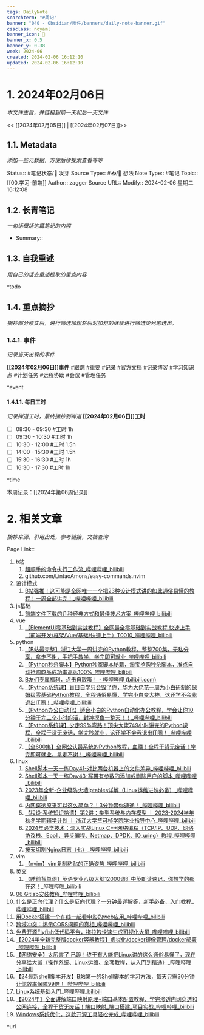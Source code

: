 ```yaml
---
tags: DailyNote
searchterm: "#周记"
banner: "040 - Obsidian/附件/banners/daily-note-banner.gif"
cssclass: noyaml
banner_icon: 💌
banner_x: 0.5
banner_y: 0.38
week: 2024-06
created: 2024-02-06 16:12:10
updated: 2024-02-06 16:12:10
---
```


# 1. 2024年02月06日

_本文件主旨，并链接到前一天和后一天文件_

<< [[2024年02月05日]] | [[2024年02月07日]]>>

## 1.1. Metadata

_添加一些元数据，方便后续搜索查看等等_

Status:: #笔记状态/🌱 发芽
Source Type:: #📥/💭 想法 
Note Type:: #笔记
Topic:: [[00.学习-前端]]
Author:: zagger
Source URL::
Modify:: 2024-02-06 星期二 16:12:08

## 1.2. 长青笔记

_一句话概括这篇笔记的内容_

- Summary::

## 1.3. 自我重述

_用自己的话去重述提取的重点内容_

^todo

## 1.4. 重点摘抄

_摘抄部分原文后，进行筛选加粗然后对加粗的继续进行筛选荧光笔选出。_

### 1.4.1. 事件

_记录当天出现的事件_

**[[2024年02月06日]]事件** 
#跟踪 #重要 #记录 #官方文档 #记录博客 #学习知识点 #计划任务 #远程协助 #会议 #管理任务

^event

#### 1.4.1.1. 每日工时

_记录禅道工时，最终摘抄到禅道_
**[[2024年02月06日]]工时**
- [ ] 08:30 - 09:30 #工时  1h
- [ ] 09:30 - 10:30 #工时  1h
- [ ] 10:30 - 12:00 #工时  1.5h
- [ ] 14:00 - 15:30 #工时  1.5h
- [ ] 15:30 - 16:30 #工时  1h
- [ ] 16:30 - 17:30 #工时  1h

^time

本周记录：[[2024年第06周记录]]

# 2. 相关文章

_摘抄来源，引用出处，参考链接，文档查询_

Page Link::
1. b站
	1. [超顺手的命令执行工作流_哔哩哔哩_bilibili](https://www.bilibili.com/video/BV1LB421z7xD/?spm_id_from=333.1007.tianma.6-1-17.click&vd_source=af94dc11f0a1751ebb3c2090844ad9f6)
	2. github.com/LintaoAmons/easy-commands.nvim
2. 设计模式
	1. [B站强推！这可能是全网唯一一个把23种设计模式讲的如此通俗易懂的教程！一周全部讲完！_哔哩哔哩_bilibili](https://www.bilibili.com/video/BV1G94y1T7va/?spm_id_from=333.1007.tianma.7-1-20.click&vd_source=af94dc11f0a1751ebb3c2090844ad9f6)
3. js基础
	1. [前端文件下载的几种经典方式和最佳技术方案_哔哩哔哩_bilibili](https://www.bilibili.com/video/BV1uu4y1b7Ci/?spm_id_from=333.1007.tianma.52-2-156.click&vd_source=af94dc11f0a1751ebb3c2090844ad9f6)
4. vue
	1. [【ElementUI零基础到实战教程】全网最全零基础到实战教程 快速上手（前端开发/框架/Vue/基础/快速上手）T0010_哔哩哔哩_bilibili](https://www.bilibili.com/video/BV1f84y197yG/?spm_id_from=333.1007.tianma.54-2-162.click&vd_source=af94dc11f0a1751ebb3c2090844ad9f6)
5. python
	1. [【B站最完整】浙江大学一周讲完的Python教程，整整700集，无私分享，拿走不谢，手把手教学，学完即可就业_哔哩哔哩_bilibili](https://www.bilibili.com/video/BV17e411v7oN/?spm_id_from=333.1007.tianma.5-1-14.click&vd_source=af94dc11f0a1751ebb3c2090844ad9f6)
	2. [【Python秒杀脚本】Python独家脚本秘籍，淘宝抢购秒杀脚本，准点自动抢购商品成功率高达100%_哔哩哔哩_bilibili](https://www.bilibili.com/video/BV1FQ4y1n7UT/?spm_id_from=333.1007.tianma.102-2-306.click&vd_source=af94dc11f0a1751ebb3c2090844ad9f6)
	3. [B友们专属福利，点击自取哦！ - 哔哩哔哩 (bilibili.com)](https://www.bilibili.com/read/cv26756863/)
	4. [【Python系统课】盲目自学只会毁了你，华为大佬花一周为小白研制的保姆级零基础Python教程，全程通俗易懂，学完小白变大神，这还学不会我退出IT圈！_哔哩哔哩_bilibili](https://www.bilibili.com/video/BV1cU421o7g5/?spm_id_from=333.1007.tianma.13-1-38.click&vd_source=af94dc11f0a1751ebb3c2090844ad9f6)
	5. [【Python办公自动化】适合小白的Python自动化办公教程，学会让你10分钟干完三个小时的活，封神摸鱼一整天！！_哔哩哔哩_bilibili](https://www.bilibili.com/video/BV1Uc411x7Bb/?spm_id_from=333.1007.tianma.12-2-36.click&vd_source=af94dc11f0a1751ebb3c2090844ad9f6)
	6. [【Python系统课】少走99%弯路！顶尖大佬749小时讲完的Python课程，全程干货无废话，学完秒就业，这还学不会我退出IT圈！_哔哩哔哩_bilibili](https://www.bilibili.com/video/BV1at421H7GM/?spm_id_from=333.1007.tianma.1-1-1.click&vd_source=af94dc11f0a1751ebb3c2090844ad9f6)
	7. [【全600集】全网公认最系统的Python教程，血赚！全程干货无废话！学完即可就业，拿走不谢！_哔哩哔哩_bilibili](https://www.bilibili.com/video/BV13e411v7qr/?spm_id_from=333.1007.tianma.4-1-11.click&vd_source=af94dc11f0a1751ebb3c2090844ad9f6)
6. linux
	1. [Shell脚本一天一练Day41-对比两台机器上的文件差异_哔哩哔哩_bilibili](https://www.bilibili.com/video/BV1Ee411X7bD/?spm_id_from=333.1007.tianma.64-2-192.click&vd_source=af94dc11f0a1751ebb3c2090844ad9f6)
	2. [Shell脚本一天一练Day43-写带有参数的添加或删除用户的脚本_哔哩哔哩_bilibili](https://www.bilibili.com/video/BV1nw411x79N/?spm_id_from=333.1007.tianma.37-1-110.click&vd_source=af94dc11f0a1751ebb3c2090844ad9f6)
	3. [2023年全新-企业级防火墙iptables详解（Linux运维进阶必备）_哔哩哔哩_bilibili](https://www.bilibili.com/video/BV1Gw411z7fD/?spm_id_from=333.1007.tianma.35-2-105.click&vd_source=af94dc11f0a1751ebb3c2090844ad9f6)
	4. [内网穿透原来可以这么简单？！3分钟带你速通！_哔哩哔哩_bilibili](https://www.bilibili.com/video/BV1Dw411p7vK/?spm_id_from=333.1007.tianma.34-2-102.click&vd_source=af94dc11f0a1751ebb3c2090844ad9f6)
	5. [【程设·系统知识拾遗】第2讲：类型系统与内存模型 ｜ 2023-2024学年秋冬学期辅学计划 ｜ 浙江大学竺可桢学院学业指导中心_哔哩哔哩_bilibili](https://www.bilibili.com/video/BV1qN4y1S7ve/?spm_id_from=333.1007.tianma.8-1-23.click&vd_source=af94dc11f0a1751ebb3c2090844ad9f6)
	6. [2024年必学技术：深入实战Linux C++网络编程（TCP/IP、UDP、网络协议栈、Epoll、异步编程、Netmap、DPDK、IO_uring）教程_哔哩哔哩_bilibili](https://www.bilibili.com/video/BV1hT4y1b7hr/?spm_id_from=333.1007.tianma.4-3-13.click&vd_source=af94dc11f0a1751ebb3c2090844ad9f6)
	7. [按天切割Nginx日志（七）_哔哩哔哩_bilibili](https://www.bilibili.com/video/BV1uw411E7eX/?spm_id_from=333.1007.tianma.7-1-20.click&vd_source=af94dc11f0a1751ebb3c2090844ad9f6)
7. vim
	1. [【nvim】vim复制粘贴的正确姿势_哔哩哔哩_bilibili](https://www.bilibili.com/video/BV14e41127AM/?spm_id_from=333.1007.tianma.14-1-41.click&vd_source=af94dc11f0a1751ebb3c2090844ad9f6)
8. 英文
	1. [【睡前背单词】英语专业八级大纲12000词汇中英朗读速记，你想学的都在这！_哔哩哔哩_bilibili](https://www.bilibili.com/video/BV1ve411d73v/?spm_id_from=333.1007.tianma.90-1-269.click&vd_source=af94dc11f0a1751ebb3c2090844ad9f6)
9. [06 Gitlab安装教程_哔哩哔哩_bilibili](https://www.bilibili.com/video/BV1qw411T7bQ/?p=6&vd_source=af94dc11f0a1751ebb3c2090844ad9f6)
10. [什么是正向代理？什么是反向代理？一分钟最详解答，新手必备，入门教程_哔哩哔哩_bilibili](https://www.bilibili.com/video/BV1SM411X7ye/?spm_id_from=333.1007.tianma.49-2-147.click&vd_source=af94dc11f0a1751ebb3c2090844ad9f6)
11. [用Docker搭建一个在线一起看电影的web应用_哔哩哔哩_bilibili](https://www.bilibili.com/video/BV1Q94y1T7na/?spm_id_from=333.1007.tianma.9-1-26.click&vd_source=af94dc11f0a1751ebb3c2090844ad9f6)
12. [跨域冲突：揭示CORS问题的真相_哔哩哔哩_bilibili](https://www.bilibili.com/video/BV1Re411y77c/?spm_id_from=333.1007.tianma.3-1-5.click&vd_source=af94dc11f0a1751ebb3c2090844ad9f6)
13. [免费开源Flyfish低代码平台，拖拉拽快速生成可视化大屏_哔哩哔哩_bilibili](https://www.bilibili.com/video/BV1qw411j7Hv/?spm_id_from=333.1007.tianma.5-2-15.click&vd_source=af94dc11f0a1751ebb3c2090844ad9f6)
14. [【2024年全新完整版docker容器教程】虚拟化/docker镜像管理/docker部署_哔哩哔哩_bilibili](https://www.bilibili.com/video/BV1na4y187fM/?spm_id_from=333.1007.tianma.7-1-20.click&vd_source=af94dc11f0a1751ebb3c2090844ad9f6)
15. [【网络安全】太厉害了 已跪！终于有人能把Linux讲的这么通俗易懂了，现在分享给大家（操作系统、Linux运维、全套教程，从入门到精通）_哔哩哔哩_bilibili](https://www.bilibili.com/video/BV15c411v7HG/?spm_id_from=333.1007.tianma.10-1-29.click&vd_source=af94dc11f0a1751ebb3c2090844ad9f6)
16. [【24最新shell脚本开发】B站第一的Shell脚本的学习方法，每天只需30分钟让你效率保障99倍！_哔哩哔哩_bilibili](https://www.bilibili.com/video/BV1sT4y1b7si/?spm_id_from=333.1007.tianma.11-1-32.click)
17. [Linux系统基础入门_哔哩哔哩_bilibili](https://www.bilibili.com/video/BV1v7421K74X/?spm_id_from=333.1007.tianma.13-1-38.click&vd_source=af94dc11f0a1751ebb3c2090844ad9f6)
18. [【2024年】全面讲解端口映射原理+端口基本配置教程，学完渗透内网穿透和公网连接，全程干货无废话！端口映射_端口搭建_项目实战_哔哩哔哩_bilibili](https://www.bilibili.com/video/BV1Fp421f7Vz/?spm_id_from=333.1007.tianma.22-1-65.click&vd_source=af94dc11f0a1751ebb3c2090844ad9f6)
19. [Windows系统优化，这款开源工具轻松完成_哔哩哔哩_bilibili](https://www.bilibili.com/video/BV15T4y1871m/?spm_id_from=333.1007.tianma.34-3-103.click&vd_source=af94dc11f0a1751ebb3c2090844ad9f6)


^url
